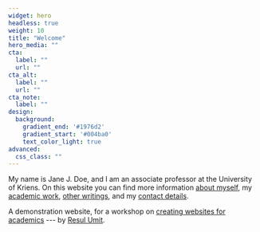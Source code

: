 ```yaml
---
widget: hero
headless: true
weight: 10
title: "Welcome"
hero_media: ""
cta:
  label: ""
  url: ""
cta_alt:
  label: ""
  url: ""
cta_note:
  label: ""
design:
  background:
    gradient_end: '#1976d2'
    gradient_start: '#004ba0'
    text_color_light: true
advanced:
  css_class: ""
---
```


My name is Jane J. Doe, and I am an associate professor at the University of Kriens. On this website you can find more information [about myself](#about), my [academic work](publication/), [other writings](blog/), and my [contact details](#contact).

A demonstration website, for a workshop on [creating websites for academics](https://github.com/resulumit/workshop_website) --- by [Resul Umit](https://resulumit.com/). 
